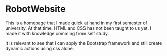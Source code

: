 # RobotWebsite

This is a homepage that I made quick at hand in my first semester of university. 
At that time, HTML and CSS has not been taught to us yet. 
I made it with knowledge comming from self study.

It is relevant to see that I can apply the Bootstrap framework and still create dynamic actions using css alone.

